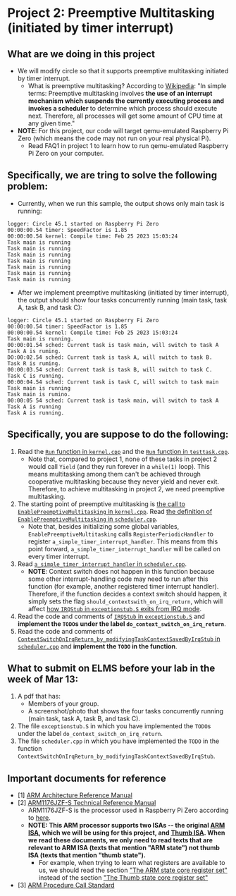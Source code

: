 
# Project 2: Preemptive Multitasking (initiated by timer interrupt)

  

## What are we doing in this project
- We will modify circle so that it supports preemptive multitasking initiated by timer interrupt.
	- What is preemptive multitasking? According to [Wikipedia](https://en.wikipedia.org/wiki/Preemption_(computing)#Preemptive_multitasking): "In simple terms: Preemptive multitasking involves **the use of an interrupt mechanism which suspends the currently executing process and invokes a scheduler** to determine which process should execute next. Therefore, all processes will get some amount of CPU time at any given time."
- **NOTE**: For this project, our code will target qemu-emulated Raspberry Pi Zero (which means the code may not run on your real physical Pi). 
	- Read FAQ1 in project 1 to learn how to run qemu-emulated Raspberry Pi Zero on your computer.

## Specifically, we are tring to solve the following problem:
- Currently, when we run this sample, the output shows only main task is running:
```
logger: Circle 45.1 started on Raspberry Pi Zero
00:00:00.54 timer: SpeedFactor is 1.85
00:00:00.54 kernel: Compile time: Feb 25 2023 15:03:24
Task main is running
Task main is running
Task main is running
Task main is running
Task main is running
Task main is running
Task main is running
```

- After we implement preemptive multitasking (initiated by timer interrupt), the output should show four tasks concurrently running (main task, task A, task B, and task C):
```
logger: Circle 45.1 started on Raspberry Fi Zero
00:00:00.54 timer: SpeedFactor is 1.85
00:00:00.54 kernel: Compile time: Feb 25 2023 15:03:24
Task main is running.
00:00:01.54 sched: Current task is task main, will switch to task A
Task A is ruming.
DO:00:02.54 sched: Current task is task A, will switch to task B.
Task R is ruming.
00:00:03.54 sched: Current task is task B, will switch to task C.
Task C is running.
00:00:04.54 sched: Current task is task C, will switch to task main
Task main is running
Task main is rumino.
00:00:05 54 sched: Current task is task main, will switch to task A
Task A is running
Task A is running.
```

## Specifically, you are suppose to do the following:
1. Read the [`Run` function in `kernel.cpp`](kernel.cpp#L78-L116) and the [`Run` function in `testtask.cpp`](testtask.cpp#L17-L34).
	- Note that, compared to project 1, none of these tasks in project 2 would call `Yield` (and they run forever in a `while(1)` loop). This means multitasking among them can't be achieved through cooperative multitasking because they never yield and never exit. Therefore, to achieve multitasking in project 2, we need preemptive multitasking. 
1. The starting point of preemptive multitasking is [the call to `EnablePreemptiveMultitasking` in `kernel.cpp`](kernel.cpp#L98-L99). Read [the definition of `EnablePreemptiveMultitasking` in `scheduler.cpp`](../../lib/sched/scheduler.cpp#L466-L480).
	- Note that, besides initializing some global variables, `EnablePreemptiveMultitasking` calls `RegisterPeriodicHandler` to register `a_simple_timer_interrupt_handler`. This means from this point forward, `a_simple_timer_interrupt_handler` will be called on every timer interrupt.
1. Read [`a_simple_timer_interrupt_handler` in `scheduler.cpp`](../../lib/sched/scheduler.cpp#L452-L463).
	- **NOTE**: Context switch does not happen in this function because some other interrupt-handling code may need to run after this function (for example, another registered timer interrupt handler). Therefore, if the function decides a context switch should happen, it simply sets the flag `should_contextswith_on_irq_return`, which will affect [how `IRQStub` in `exceptionstub.S` exits from IRQ mode](../../lib/exceptionstub.S#L104-L112).
1. Read the code and comments of [`IRQStub` in `exceptionstub.S`](../../lib/exceptionstub.S#L80) and **implement the `TODO`s under the label `do_context_switch_on_irq_return`**.  
1. Read the code and comments of [`ContextSwitchOnIrqReturn_by_modifyingTaskContextSavedByIrqStub` in `scheduler.cpp`](../../lib/sched/scheduler.cpp#L482) and **implement the `TODO` in the function**.  

## What to submit on ELMS before your lab in the week of Mar 13:
1. A pdf that has:
	- Members of your group.
	- A screenshot/photo that shows the four tasks concurrently running (main task, task A, task B, and task C).
1. The file `exceptionstub.S` in which you have implemented the `TODO`s under the label `do_context_switch_on_irq_return`.
1. The file `scheduler.cpp` in which you have implemented the `TODO` in the function `ContextSwitchOnIrqReturn_by_modifyingTaskContextSavedByIrqStub`.

## Important documents for reference
- [1] [ARM Architecture Reference Manual](https://documentation-service.arm.com/static/5f8dacc8f86e16515cdb865a)
- [2] [ARM1176JZF-S Technical Reference Manual](https://developer.arm.com/documentation/ddi0301/latest/)
	- ARM1176JZF-S is the processor used in Raspberry Pi Zero according to [here](https://www.raspberrypi.com/documentation/computers/processors.html).
	-  **NOTE: This ARM processor supports two ISAs -- the original [ARM ISA](https://en.wikipedia.org/wiki/ARM_architecture_family#Instruction_set), which we will be using for this project, and [Thumb ISA](https://en.wikipedia.org/wiki/ARM_architecture_family#Thumb). When we read these documents, we only need to read texts that are relevant to ARM ISA (texts that mention "ARM state") not thumb ISA (texts that mention "thumb state").**
		- For example, when trying to learn what registers are available to us, we should read the section ["The ARM state core register set"](https://developer.arm.com/documentation/ddi0301/h/programmer-s-model/registers/the-arm-state-core-register-set?lang=en) instead of the section ["The Thumb state core register set"](https://developer.arm.com/documentation/ddi0301/h/programmer-s-model/registers/the-thumb-state-core-register-set?lang=en)
- [3] [ARM Procedure Call Standard](https://developer.arm.com/documentation/dui0041/c/ARM-Procedure-Call-Standard)
